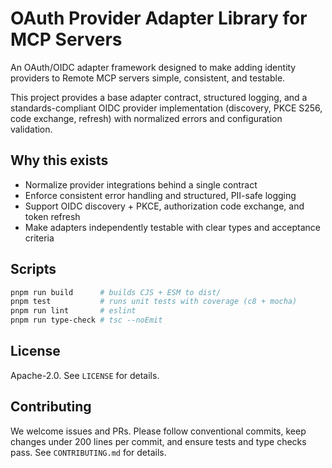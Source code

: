 # OAuth Provider Adapter Library for MCP Servers

An OAuth/OIDC adapter framework designed to make adding identity providers to
Remote MCP servers simple, consistent, and testable.

This project provides a base adapter contract, structured logging, and a
standards-compliant OIDC provider implementation (discovery, PKCE S256, code
exchange, refresh) with normalized errors and configuration validation.

## Why this exists

- Normalize provider integrations behind a single contract
- Enforce consistent error handling and structured, PII-safe logging
- Support OIDC discovery + PKCE, authorization code exchange, and token refresh
- Make adapters independently testable with clear types and acceptance criteria

## Scripts

```bash
pnpm run build      # builds CJS + ESM to dist/
pnpm test           # runs unit tests with coverage (c8 + mocha)
pnpm run lint       # eslint
pnpm run type-check # tsc --noEmit
```

## License

Apache-2.0. See `LICENSE` for details.

## Contributing

We welcome issues and PRs. Please follow conventional commits, keep changes
under 200 lines per commit, and ensure tests and type checks pass. See
`CONTRIBUTING.md` for details.
